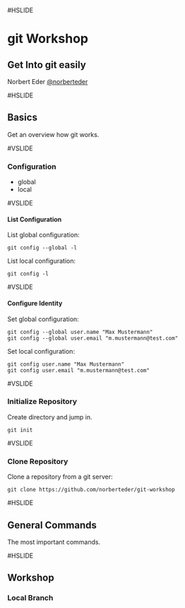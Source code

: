 #HSLIDE

# git Workshop

## Get Into git easily

Norbert Eder
[@norberteder](https://www.twitter.com/norberteder)

#HSLIDE

## Basics

Get an overview how git works.

#VSLIDE

### Configuration

* global
* local

#VSLIDE

#### List Configuration

List global configuration:

```
git config --global -l
```

List local configuration:

```
git config -l
```

#VSLIDE

#### Configure Identity

Set global configuration:

```
git config --global user.name "Max Mustermann"
git config --global user.email "m.mustermann@test.com"
```

Set local configuration: 

```
git config user.name "Max Mustermann"
git config user.email "m.mustermann@test.com"
```
#VSLIDE

### Initialize Repository

Create directory and jump in.

```
git init
```

#VSLIDE

### Clone Repository

Clone a repository from a git server:

```
git clone https://github.com/norberteder/git-workshop
```

#HSLIDE

## General Commands

The most important commands.

#HSLIDE

## Workshop

### Local Branch